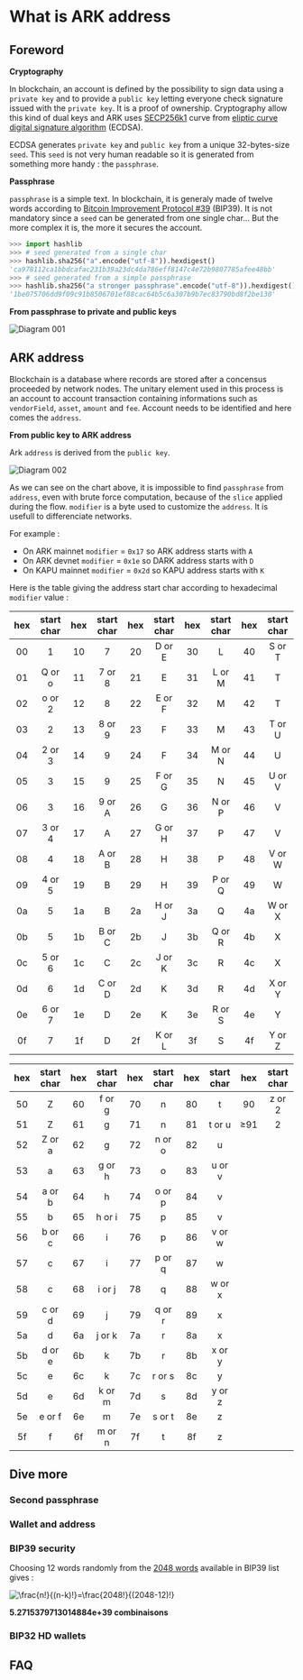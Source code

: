 # What is ARK address

## Foreword

**Cryptography**

In blockchain, an account is defined by the possibility to sign data using a `private key` and to provide a `public key` letting everyone check signature issued with the `private key`. It is a proof of ownership. Cryptography allow this kind of dual keys and ARK uses [SECP256k1](https://en.bitcoin.it/wiki/Secp256k1) curve from [eliptic curve digital signature algorithm](https://en.wikipedia.org/wiki/Elliptic_Curve_Digital_Signature_Algorithm) (ECDSA).

ECDSA generates `private key` and `public key` from a unique 32-bytes-size `seed`. This `seed` is not very human readable so it is generated from something more handy&nbsp;: the `passphrase`.

**Passphrase**

`passphrase` is a simple text. In blockchain, it is generaly made of twelve words according to [Bitcoin Improvement Protocol #39](https://github.com/bitcoin/bips/blob/master/bip-0039.mediawiki) (BIP39). It is not mandatory since a `seed` can be generated from one single char… But the more complex it is, the more it secures the account.

```python
>>> import hashlib
>>> # seed generated from a single char
>>> hashlib.sha256("a".encode("utf-8")).hexdigest()
'ca978112ca1bbdcafac231b39a23dc4da786eff8147c4e72b9807785afee48bb'
>>> # seed generated from a simple passphrase
>>> hashlib.sha256("a stronger passphrase".encode("utf-8")).hexdigest()
'1be075706dd9f09c91b8506701ef88cac64b5c6a307b9b7ec83790bd8f2be130'
```

**From passphrase to private and public keys**

![Diagram 001](https://github.com/Moustikitos/docs/blob/master/assets/img/arkDiagram04-001.png)

## ARK address

Blockchain is a database where records are stored after a concensus proceeded by network nodes. The unitary element used in this process is an account to account transaction containing informations such as `vendorField`, `asset`, `amount` and `fee`. Account needs to be identified and here comes the `address`.

**From public key to ARK address**

Ark `address` is derived from the `public key`.

![Diagram 002](https://github.com/Moustikitos/docs/blob/master/assets/img/arkDiagram04-002.png)

As we can see on the chart above, it is impossible to find `passphrase` from `address`, even with brute force computation, because of the `slice` applied during the flow. `modifier` is a byte used to customize the `address`. It is usefull to differenciate networks.

For example&nbsp;:
 + On ARK mainnet `modifier` = `0x17` so ARK address starts with `A`
 + On ARK devnet `modifier` = `0x1e` so DARK address starts with `D`
 + On KAPU mainnet `modifier` = `0x2d` so KAPU address starts with `K`

Here is the table giving the address start char according to hexadecimal `modifier` value&nbsp;:

|hex|start char|hex|start char|hex|start char|hex|start char|hex|start char|
|:-:|:--------:|:-:|:--------:|:-:|:--------:|:-:|:--------:|:-:|:--------:|
|00 |1         |10 |7         |20 |D or E    |30 |L         |40 |S or T    |
|01 |Q or o    |11 |7 or 8    |21 |E         |31 |L or M    |41 |T         |
|02 |o or 2    |12 |8         |22 |E or F    |32 |M         |42 |T         |
|03 |2         |13 |8 or 9    |23 |F         |33 |M         |43 |T or U    |
|04 |2 or 3    |14 |9         |24 |F         |34 |M or N    |44 |U         |
|05 |3         |15 |9         |25 |F or G    |35 |N         |45 |U or V    |
|06 |3         |16 |9 or A    |26 |G         |36 |N or P    |46 |V         |
|07 |3 or 4    |17 |A         |27 |G or H    |37 |P         |47 |V         |
|08 |4         |18 |A or B    |28 |H         |38 |P         |48 |V or W    |
|09 |4 or 5    |19 |B         |29 |H         |39 |P or Q    |49 |W         |
|0a |5         |1a |B         |2a |H or J    |3a |Q         |4a |W or X    |
|0b |5         |1b |B or C    |2b |J         |3b |Q or R    |4b |X         |
|0c |5 or 6    |1c |C         |2c |J or K    |3c |R         |4c |X         |
|0d |6         |1d |C or D    |2d |K         |3d |R         |4d |X or Y    |
|0e |6 or 7    |1e |D         |2e |K         |3e |R or S    |4e |Y         |
|0f |7         |1f |D         |2f |K or L    |3f |S         |4f |Y or Z    |

|hex|start char|hex|start char|hex|start char|hex|start char|hex   |start char|
|:-:|:--------:|:-:|:--------:|:-:|:--------:|:-:|:--------:|:----:|:--------:|
|50 |Z         |60 |f or g    |70 |n         |80 |t         |90    |z or 2    |
|51 |Z         |61 |g         |71 |n         |81 |t or u    |&ge;91|2         |
|52 |Z or a    |62 |g         |72 |n or o    |82 |u         |
|53 |a         |63 |g or h    |73 |o         |83 |u or v    |
|54 |a or b    |64 |h         |74 |o or p    |84 |v         |
|55 |b         |65 |h or i    |75 |p         |85 |v         |
|56 |b or c    |66 |i         |76 |p         |86 |v or w    |
|57 |c         |67 |i         |77 |p or q    |87 |w         |
|58 |c         |68 |i or j    |78 |q         |88 |w or x    |
|59 |c or d    |69 |j         |79 |q or r    |89 |x         |
|5a |d         |6a |j or k    |7a |r         |8a |x         |
|5b |d or e    |6b |k         |7b |r         |8b |x or y    |
|5c |e         |6c |k         |7c |r or s    |8c |y         |
|5d |e         |6d |k or m    |7d |s         |8d |y or z    |
|5e |e or f    |6e |m         |7e |s or t    |8e |z         |
|5f |f         |6f |m or n    |7f |t         |8f |z         |

## Dive more

### Second passphrase

### Wallet and address

### BIP39 security

Choosing 12 words randomly from the [2048 words](https://github.com/bitcoin/bips/blob/master/bip-0039/bip-0039-wordlists.md) available in BIP39 list gives&nbsp;:

<img src="https://latex.codecogs.com/svg.latex?\frac{n!}{(n-k)!}=\frac{2048!}{(2048-12)!}" title="\frac{n!}{(n-k)!}=\frac{2048!}{(2048-12)!}"/>

**5.2715379713014884e+39 combinaisons**

### BIP32 HD wallets

## FAQ

